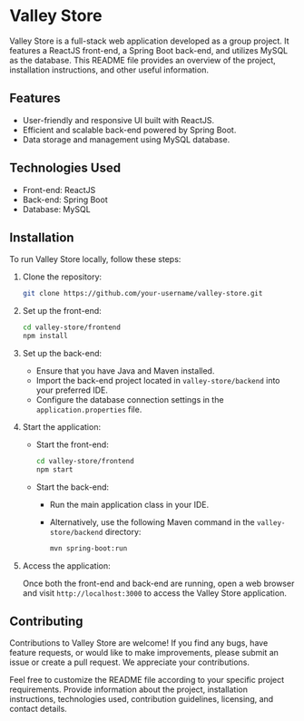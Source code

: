 # Valley Store

Valley Store is a full-stack web application developed as a group project. It features a ReactJS front-end, a Spring Boot back-end, and utilizes MySQL as the database. This README file provides an overview of the project, installation instructions, and other useful information.

## Features

- User-friendly and responsive UI built with ReactJS.
- Efficient and scalable back-end powered by Spring Boot.
- Data storage and management using MySQL database.

## Technologies Used

- Front-end: ReactJS
- Back-end: Spring Boot
- Database: MySQL

## Installation

To run Valley Store locally, follow these steps:

1. Clone the repository:

   ```bash
   git clone https://github.com/your-username/valley-store.git
   ```

2. Set up the front-end:

   ```bash
   cd valley-store/frontend
   npm install
   ```

3. Set up the back-end:

   - Ensure that you have Java and Maven installed.
   - Import the back-end project located in `valley-store/backend` into your preferred IDE.
   - Configure the database connection settings in the `application.properties` file.

4. Start the application:

   - Start the front-end:

     ```bash
     cd valley-store/frontend
     npm start
     ```

   - Start the back-end:

     - Run the main application class in your IDE.
     - Alternatively, use the following Maven command in the `valley-store/backend` directory:

       ```bash
       mvn spring-boot:run
       ```

5. Access the application:

   Once both the front-end and back-end are running, open a web browser and visit `http://localhost:3000` to access the Valley Store application.

## Contributing

Contributions to Valley Store are welcome! If you find any bugs, have feature requests, or would like to make improvements, please submit an issue or create a pull request. We appreciate your contributions.

Feel free to customize the README file according to your specific project requirements. Provide information about the project, installation instructions, technologies used, contribution guidelines, licensing, and contact details.
